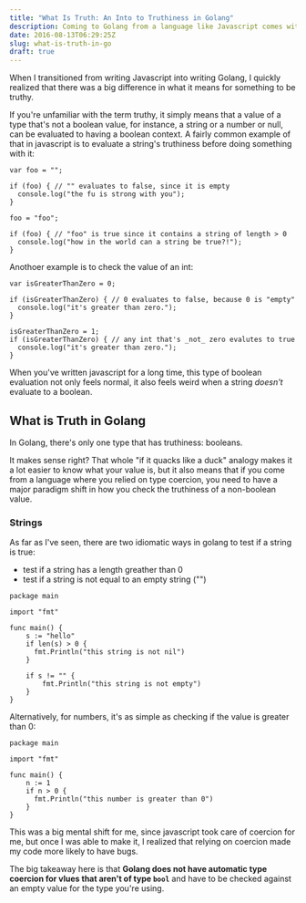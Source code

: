 ```yaml
---
title: "What Is Truth: An Into to Truthiness in Golang"
description: Coming to Golang from a language like Javascript comes with a lot of baggage. In this article, I'll demystify truth in Golang.
date: 2016-08-13T06:29:25Z
slug: what-is-truth-in-go
draft: true
---
```


When I transitioned from writing Javascript into writing Golang, I quickly realized that there was a big difference in what it means for something to be truthy.

If you're unfamiliar with the term truthy, it simply means that a value of a type that's not a boolean value, for instance, a string or a number or null, can be evaluated to having a boolean context. A fairly common example of that in javascript is to evaluate a string's truthiness before doing something with it:

```
var foo = "";

if (foo) { // "" evaluates to false, since it is empty
  console.log("the fu is strong with you");
}

foo = "foo";

if (foo) { // "foo" is true since it contains a string of length > 0
  console.log("how in the world can a string be true?!");
}
```

Anothoer example is to check the value of an int:

```
var isGreaterThanZero = 0;

if (isGreaterThanZero) { // 0 evaluates to false, because 0 is "empty"
  console.log("it's greater than zero.");
}

isGreaterThanZero = 1;
if (isGreaterThanZero) { // any int that's _not_ zero evalutes to true
  console.log("it's greater than zero.");
}
```

When you've written javascript for a long time, this type of boolean evaluation not only feels normal, it also feels weird when a string _doesn't_ evaluate to a boolean.

## What is Truth in Golang 

In Golang, there's only one type that has truthiness: booleans.

It makes sense right? That whole "if it quacks like a duck" analogy makes it a lot easier to know what your value is, but it also means that if you come from a language where you relied on type coercion, you need to have a major paradigm shift in how you check the truthiness of a non-boolean value.

### Strings

As far as I've seen, there are two idiomatic ways in golang to test if a string is true:

- test if a string has a length greather than 0
- test if a string is not equal to an empty string ("")

```
package main

import "fmt"

func main() {
    s := "hello"
    if len(s) > 0 {
      fmt.Println("this string is not nil")
    }

    if s != "" {
        fmt.Println("this string is not empty")
    }
}
```

Alternatively, for numbers, it's as simple as checking if the value is greater than 0:

```
package main

import "fmt"

func main() {
    n := 1
    if n > 0 {
      fmt.Println("this number is greater than 0")
    }
}

```

This was a big mental shift for me, since javascript took care of coercion for me, but once I was able to make it, I realized that relying on coercion made my code more likely to have bugs.

The big takeaway here is that **Golang does not have automatic type coercion for vlues that aren't of type `bool`** and have to be checked against an empty value for the type you're using. 


